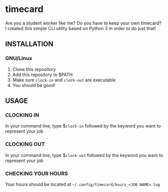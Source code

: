 # timecard

Are you a student worker like me?
Do you have to keep your own timecard?
I created this simple CLI utility based on Python 3 in order to do just that!

## INSTALLATION
### GNU/Linux
1. Clone this repository
2. Add this repository to $PATH
3. Make sure `clock-in` and `clock-out` are executable
4. You should be good!


## USAGE
### CLOCKING IN
In your command line, type $`clock-in` followed by the keyword you want to represent your job

### CLOCKING OUT
In your command line, type $`clock-out` followed by the keyword you want to represent your job

### CHECKING YOUR HOURS
Your hours should be located at `~/.config/timecard/hours_<JOB NAME>.log`
